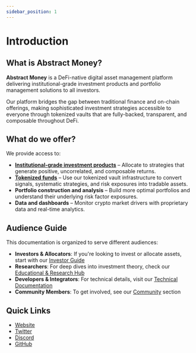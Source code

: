 ```yaml
---
sidebar_position: 1
---
```


# Introduction

## What is Abstract Money?

**Abstract Money** is a DeFi-native digital asset management platform delivering institutional-grade investment products and portfolio management solutions to all investors.

Our platform bridges the gap between traditional finance and on-chain offerings, making sophisticated investment strategies accessible to everyone through tokenized vaults that are fully-backed, transparent, and composable throughout DeFi.

## What do we offer?

We provide access to:

- [**Institutional-grade investment products**](./category/investor-guide) – Allocate to strategies that generate positive, uncorrelated, and composable returns.
- [**Tokenized funds**](./education/tokenized-funds) – Use our tokenized vault infrastructure to convert signals, systematic strategies, and risk exposures into tradable assets.
- **Portfolio construction and analysis** – Build more optimal portfolios and understand their underlying risk factor exposures.
- **Data and dashboards** – Monitor crypto market drivers with proprietary data and real-time analytics.

## Audience Guide

This documentation is organized to serve different audiences:

- **Investors & Allocators**: If you're looking to invest or allocate assets, start with our [Investor Guide](./category/investor-guide)
- **Researchers**: For deep dives into investment theory, check our [Educational & Research Hub](./category/educational--research-hub)
- **Developers & Integrators**: For technical details, visit our [Technical Documentation](./category/technical-documentation)
- **Community Members**: To get involved, see our [Community](./community) section


## Quick Links

- [Website](https://abstract.money)
- [Twitter](https://twitter.com/AbstractSDK)
- [Discord](http://discord.gg/uch3Tq3aym)
- [GitHub](https://github.com/AbstractSDK)
